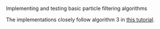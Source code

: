 Implementing and testing basic particle filtering algorithms

The implementations closely follow algorithm 3 in [this tutorial](https://ieeexplore.ieee.org/document/978374).